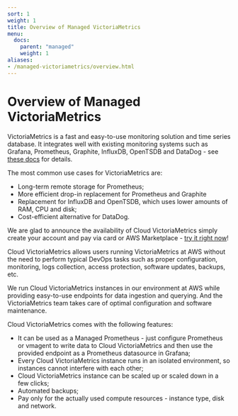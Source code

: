 ```yaml
---
sort: 1
weight: 1
title: Overview of Managed VictoriaMetrics 
menu:
  docs:
    parent: "managed"
    weight: 1
aliases:
- /managed-victoriametrics/overview.html
---
```


# Overview of Managed VictoriaMetrics 

VictoriaMetrics is a fast and easy-to-use monitoring solution and time series database. 
It integrates well with existing monitoring systems such as Grafana, Prometheus, Graphite, 
InfluxDB, OpenTSDB and DataDog - see [these docs](https://docs.victoriametrics.com/#how-to-import-time-series-data) for details. 

The most common use cases for VictoriaMetrics are:
* Long-term remote storage for Prometheus;
* More efficient drop-in replacement for Prometheus and Graphite
* Replacement for InfluxDB and OpenTSDB, which uses lower amounts of RAM, CPU and disk;
* Cost-efficient alternative for DataDog.

We are glad to announce the availability of Cloud VictoriaMetrics simply create your account and
pay via card or AWS Marketplace - [try it right now](https://cloud.victoriametrics.com/signIn)!

Cloud VictoriaMetrics allows users running VictoriaMetrics at AWS without the need to perform typical 
DevOps tasks such as proper configuration, monitoring, logs collection, access protection, software updates, 
backups, etc.

We run Cloud VictoriaMetrics instances in our environment at AWS while providing easy-to-use endpoints 
for data ingestion and querying. And the VictoriaMetrics team takes care of optimal configuration and software 
maintenance.

Cloud VictoriaMetrics comes with the following features:

* It can be used as a Managed Prometheus - just configure Prometheus or vmagent to write data to Cloud VictoriaMetrics and then use the provided endpoint as a Prometheus datasource in Grafana;
* Every Cloud VictoriaMetrics instance runs in an isolated environment, so instances cannot interfere with each other;
* Cloud VictoriaMetrics instance can be scaled up or scaled down in a few clicks;
* Automated backups;
* Pay only for the actually used compute resources - instance type, disk and network.
